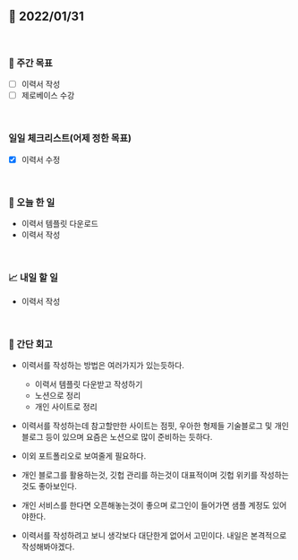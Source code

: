 ## 📅 2022/01/31

<br/>

### 🏹 주간 목표

- [ ] 이력서 작성
- [ ] 제로베이스 수강

<br/>

### 일일 체크리스트(어제 정한 목표)

- [x] 이력서 수정

<br/>

### 💯 오늘 한 일

- 이력서 템플릿 다운로드
- 이력서 작성

<br/>

### 📈 내일 할 일

- 이력서 작성

<br/>

### 🧐 간단 회고

- 이력서를 작성하는 방법은 여러가지가 있는듯하다.
  - 이력서 템플릿 다운받고 작성하기 
  - 노션으로 정리
  - 개인 사이트로 정리

- 이력서를 작성하는데 참고할만한 사이트는 점핏, 우아한 형제들 기술블로그 및 개인블로그 등이 있으며 요즘은 노션으로 많이 준비하는 듯하다.

- 이외 포트폴리오로 보여줄게 필요하다.
- 개인 블로그를 활용하는것, 깃헙 관리를 하는것이 대표적이며 깃헙 위키를 작성하는것도 좋아보인다.
- 개인 서비스를 한다면 오픈해놓는것이 좋으며 로그인이 들어가면 샘플 계정도 있어야한다.

- 이력서를 작성하려고 보니 생각보다 대단한게 없어서 고민이다. 내일은 본격적으로 작성해봐야겠다.